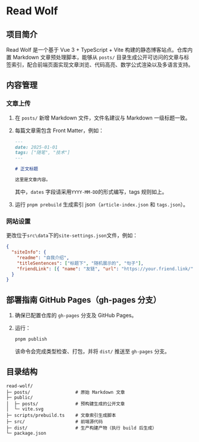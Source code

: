 ﻿# Read Wolf

## 项目简介

Read Wolf 是一个基于 Vue 3 + TypeScript + Vite 构建的静态博客站点。仓库内置 Markdown 文章预处理脚本，能够从 `posts/` 目录生成公开可访问的文章与标签索引，配合前端页面实现文章浏览、代码高亮、数学公式渲染以及多语言支持。

## 内容管理

### 文章上传

1. 在 `posts/` 新增 Markdown 文件，文件名建议与 Markdown 一级标题一致。
2. 每篇文章需包含 Front Matter，例如：

   ```markdown
   ---
   date: 2025-01-01
   tags: ["随笔", "技术"]
   ---

   # 正文标题

   这里是文章内容。
   ```

   其中，`dates` 字段请采用`YYYY-MM-DD`的形式编写，tags 规则如上。

3. 运行 `pnpm prebuild` 生成索引 json（`article-index.json` 和 `tags.json`）。

### 网站设置

更改位于`src\data`下的`site-settings.json`文件，例如：

```json
{
  "siteInfo": {
    "readme": "自我介绍",
    "titleSentences": ["标题下", "随机展示的", "句子"],
    "friendLink": [{ "name": "友链", "url": "https://your.friend.link/" }]
  }
}
```

## 部署指南 GitHub Pages（gh-pages 分支）

1. 确保已配置仓库的 `gh-pages` 分支及 GitHub Pages。
2. 运行：

   ```bash
   pnpm publish
   ```

   该命令会完成类型检查、打包，并将 `dist/` 推送至 `gh-pages` 分支。

## 目录结构

```
read-wolf/
├─ posts/                 # 原始 Markdown 文章
├─ public/
│  ├─ posts/              # 预构建生成的公开文章
│  └─ vite.svg
├─ scripts/prebuild.ts    # 文章索引生成脚本
├─ src/                   # 前端源代码
├─ dist/                  # 生产构建产物（执行 build 后生成）
└─ package.json
```
